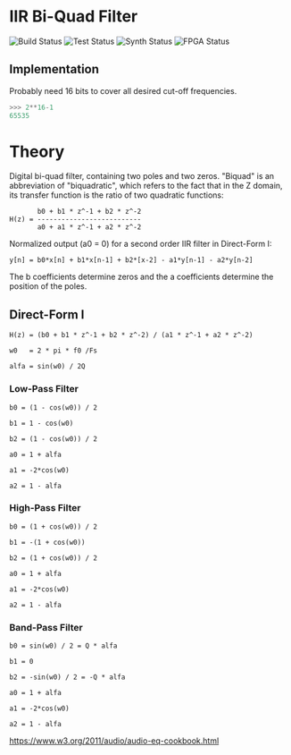 # IIR Bi-Quad Filter

![Build Status](https://img.shields.io/badge/build-N/A-lightgrey)
![Test  Status](https://img.shields.io/badge/test-N/A-lightgrey)
![Synth Status](https://img.shields.io/badge/synthesis-N/A-lightgrey)
![FPGA  Status](https://img.shields.io/badge/fpga-N/A-lightgrey)

## Implementation

Probably need 16 bits to cover all desired cut-off frequencies.

```python
>>> 2**16-1
65535
```


# Theory

Digital bi-quad filter, containing two poles and two zeros. "Biquad" is an abbreviation of "biquadratic", which refers to the fact that in the Z domain, its transfer function is the ratio of two quadratic functions:

```
       b0 + b1 * z^-1 + b2 * z^-2
H(z) = --------------------------
       a0 + a1 * z^-1 + a2 * z^-2
```

Normalized output (a0 = 0) for a second order IIR filter in Direct-Form I:

```
y[n] = b0*x[n] + b1*x[n-1] + b2*[x-2] - a1*y[n-1] - a2*y[n-2]
```

The b coefficients determine zeros and the a coefficients determine the
position of the poles.

## Direct-Form I

```
H(z) = (b0 + b1 * z^-1 + b2 * z^-2) / (a1 * z^-1 + a2 * z^-2)

w0   = 2 * pi * f0 /Fs

alfa = sin(w0) / 2Q
```

### Low-Pass Filter

```
b0 = (1 - cos(w0)) / 2

b1 = 1 - cos(w0)

b2 = (1 - cos(w0)) / 2

a0 = 1 + alfa

a1 = -2*cos(w0)

a2 = 1 - alfa
```

### High-Pass Filter

```
b0 = (1 + cos(w0)) / 2

b1 = -(1 + cos(w0))

b2 = (1 + cos(w0)) / 2

a0 = 1 + alfa

a1 = -2*cos(w0)

a2 = 1 - alfa
```

### Band-Pass Filter

```
b0 = sin(w0) / 2 = Q * alfa

b1 = 0

b2 = -sin(w0) / 2 = -Q * alfa

a0 = 1 + alfa

a1 = -2*cos(w0)

a2 = 1 - alfa
```



https://www.w3.org/2011/audio/audio-eq-cookbook.html
